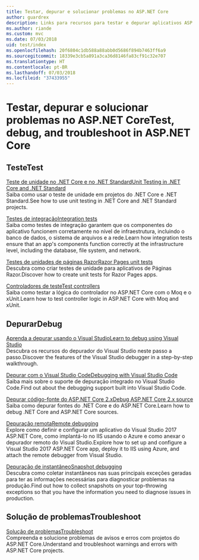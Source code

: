 ```yaml
---
title: Testar, depurar e solucionar problemas no ASP.NET Core
author: guardrex
description: Links para recursos para testar e depurar aplicativos ASP.NET Core.
ms.author: riande
ms.custom: mvc
ms.date: 07/03/2018
uid: test/index
ms.openlocfilehash: 20f6804c1db588a88abb0d5686f894b7463ff6a9
ms.sourcegitcommit: 18339e3cb5a891a3ca36d8146fa83cf91c32e707
ms.translationtype: HT
ms.contentlocale: pt-BR
ms.lasthandoff: 07/03/2018
ms.locfileid: "37433955"
---
```

# <a name="test-debug-and-troubleshoot-in-aspnet-core"></a><span data-ttu-id="c6486-103">Testar, depurar e solucionar problemas no ASP.NET Core</span><span class="sxs-lookup"><span data-stu-id="c6486-103">Test, debug, and troubleshoot in ASP.NET Core</span></span>

## <a name="test"></a><span data-ttu-id="c6486-104">Teste</span><span class="sxs-lookup"><span data-stu-id="c6486-104">Test</span></span>

[<span data-ttu-id="c6486-105">Teste de unidade no .NET Core e no .NET Standard</span><span class="sxs-lookup"><span data-stu-id="c6486-105">Unit Testing in .NET Core and .NET Standard</span></span>](/dotnet/articles/core/testing/)  
<span data-ttu-id="c6486-106">Saiba como usar o teste de unidade em projetos do .NET Core e .NET Standard.</span><span class="sxs-lookup"><span data-stu-id="c6486-106">See how to use unit testing in .NET Core and .NET Standard projects.</span></span>

[<span data-ttu-id="c6486-107">Testes de integração</span><span class="sxs-lookup"><span data-stu-id="c6486-107">Integration tests</span></span>](xref:test/integration-tests)  
<span data-ttu-id="c6486-108">Saiba como testes de integração garantem que os componentes do aplicativo funcionem corretamente no nível de infraestrutura, incluindo o banco de dados, o sistema de arquivos e a rede.</span><span class="sxs-lookup"><span data-stu-id="c6486-108">Learn how integration tests ensure that an app's components function correctly at the infrastructure level, including the database, file system, and network.</span></span>

[<span data-ttu-id="c6486-109">Testes de unidades de páginas Razor</span><span class="sxs-lookup"><span data-stu-id="c6486-109">Razor Pages unit tests</span></span>](xref:test/razor-pages-tests)  
<span data-ttu-id="c6486-110">Descubra como criar testes de unidade para aplicativos de Páginas Razor.</span><span class="sxs-lookup"><span data-stu-id="c6486-110">Discover how to create unit tests for Razor Pages apps.</span></span>

[<span data-ttu-id="c6486-111">Controladores de teste</span><span class="sxs-lookup"><span data-stu-id="c6486-111">Test controllers</span></span>](xref:mvc/controllers/testing)  
<span data-ttu-id="c6486-112">Saiba como testar a lógica do controlador no ASP.NET Core com o Moq e o xUnit.</span><span class="sxs-lookup"><span data-stu-id="c6486-112">Learn how to test controller logic in ASP.NET Core with Moq and xUnit.</span></span>

## <a name="debug"></a><span data-ttu-id="c6486-113">Depurar</span><span class="sxs-lookup"><span data-stu-id="c6486-113">Debug</span></span>

[<span data-ttu-id="c6486-114">Aprenda a depurar usando o Visual Studio</span><span class="sxs-lookup"><span data-stu-id="c6486-114">Learn to debug using Visual Studio</span></span>](/visualstudio/debugger/getting-started-with-the-debugger)  
<span data-ttu-id="c6486-115">Descubra os recursos do depurador do Visual Studio neste passo a passo.</span><span class="sxs-lookup"><span data-stu-id="c6486-115">Discover the features of the Visual Studio debugger in a step-by-step walkthrough.</span></span>

[<span data-ttu-id="c6486-116">Depurar com o Visual Studio Code</span><span class="sxs-lookup"><span data-stu-id="c6486-116">Debugging with Visual Studio Code</span></span>](https://code.visualstudio.com/docs/editor/debugging)  
<span data-ttu-id="c6486-117">Saiba mais sobre o suporte de depuração integrado no Visual Studio Code.</span><span class="sxs-lookup"><span data-stu-id="c6486-117">Find out about the debugging support built into Visual Studio Code.</span></span>

[<span data-ttu-id="c6486-118">Depurar código-fonte do ASP.NET Core 2.x</span><span class="sxs-lookup"><span data-stu-id="c6486-118">Debug ASP.NET Core 2.x source</span></span>](https://github.com/aspnet/Docs/issues/4155)  
<span data-ttu-id="c6486-119">Saiba como depurar fontes do .NET Core e do ASP.NET Core.</span><span class="sxs-lookup"><span data-stu-id="c6486-119">Learn how to debug .NET Core and ASP.NET Core sources.</span></span>

[<span data-ttu-id="c6486-120">Depuração remota</span><span class="sxs-lookup"><span data-stu-id="c6486-120">Remote debugging</span></span>](/visualstudio/debugger/remote-debugging-azure)  
<span data-ttu-id="c6486-121">Explore como definir e configurar um aplicativo do Visual Studio 2017 ASP.NET Core, como implantá-lo no IIS usando o Azure e como anexar o depurador remoto do Visual Studio.</span><span class="sxs-lookup"><span data-stu-id="c6486-121">Explore how to set up and configure a Visual Studio 2017 ASP.NET Core app, deploy it to IIS using Azure, and attach the remote debugger from Visual Studio.</span></span>

[<span data-ttu-id="c6486-122">Depuração de instantâneo</span><span class="sxs-lookup"><span data-stu-id="c6486-122">Snapshot debugging</span></span>](/azure/application-insights/app-insights-snapshot-debugger)  
<span data-ttu-id="c6486-123">Descubra como coletar instantâneos nas suas principais exceções geradas para ter as informações necessárias para diagnosticar problemas na produção.</span><span class="sxs-lookup"><span data-stu-id="c6486-123">Find out how to collect snapshots on your top-throwing exceptions so that you have the information you need to diagnose issues in production.</span></span>

## <a name="troubleshoot"></a><span data-ttu-id="c6486-124">Solução de problemas</span><span class="sxs-lookup"><span data-stu-id="c6486-124">Troubleshoot</span></span>

[<span data-ttu-id="c6486-125">Solução de problemas</span><span class="sxs-lookup"><span data-stu-id="c6486-125">Troubleshoot</span></span>](xref:test/troubleshoot)  
<span data-ttu-id="c6486-126">Compreenda e solucione problemas de avisos e erros com projetos do ASP.NET Core.</span><span class="sxs-lookup"><span data-stu-id="c6486-126">Understand and troubleshoot warnings and errors with ASP.NET Core projects.</span></span>
